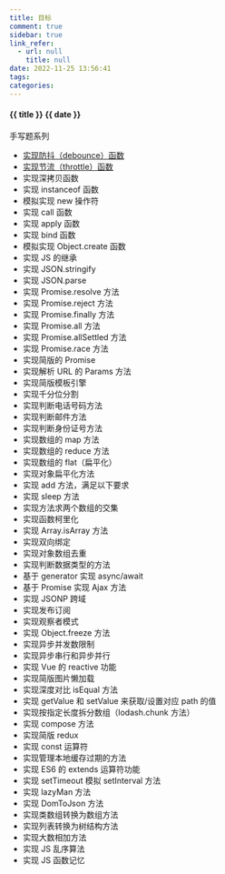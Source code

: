 ```yaml
---
title: 目标
comment: true
sidebar: true
link_refer:
  - url: null
    title: null
date: 2022-11-25 13:56:41
tags:
categories:
---
```


#### {{ title }} {{ date }}

手写题系列

<!--more-->

- [实现防抖（debounce）函数](../2022/11/27/实现防抖节流函数/)
- [实现节流（throttle）函数](../2022/11/27/实现防抖节流函数/)
- 实现深拷贝函数
- 实现 instanceof 函数
- 模拟实现 new 操作符
- 实现 call 函数
- 实现 apply 函数
- 实现 bind 函数
- 模拟实现 Object.create 函数
- 实现 JS 的继承
- 实现 JSON.stringify
- 实现 JSON.parse
- 实现 Promise.resolve 方法
- 实现 Promise.reject 方法
- 实现 Promise.finally 方法
- 实现 Promise.all 方法
- 实现 Promise.allSettled 方法
- 实现 Promise.race 方法
- 实现简版的 Promise
- 实现解析 URL 的 Params 方法
- 实现简版模板引擎
- 实现千分位分割
- 实现判断电话号码方法
- 实现判断邮件方法
- 实现判断身份证号方法
- 实现数组的 map 方法
- 实现数组的 reduce 方法
- 实现数组的 flat（扁平化）
- 实现对象扁平化方法
- 实现 add 方法，满足以下要求
- 实现 sleep 方法
- 实现方法求两个数组的交集
- 实现函数柯里化
- 实现 Array.isArray 方法
- 实现双向绑定
- 实现对象数组去重
- 实现判断数据类型的方法
- 基于 generator 实现 async/await
- 基于 Promise 实现 Ajax 方法
- 实现 JSONP 跨域
- 实现发布订阅
- 实现观察者模式
- 实现 Object.freeze 方法
- 实现异步并发数限制
- 实现异步串行和异步并行
- 实现 Vue 的 reactive 功能
- 实现简版图片懒加载
- 实现深度对比 isEqual 方法
- 实现 getValue 和 setValue 来获取/设置对应 path 的值
- 实现按指定长度拆分数组（lodash.chunk 方法）
- 实现 compose 方法
- 实现简版 redux
- 实现 const 运算符
- 实现管理本地缓存过期的方法
- 实现 ES6 的 extends 运算符功能
- 实现 setTimeout 模拟 setInterval 方法
- 实现 lazyMan 方法
- 实现 DomToJson 方法
- 实现类数组转换为数组方法
- 实现列表转换为树结构方法
- 实现大数相加方法
- 实现 JS 乱序算法
- 实现 JS 函数记忆
